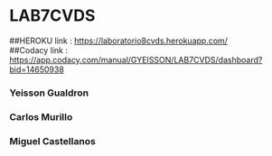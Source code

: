 # LAB7CVDS   

##HEROKU  link : https://laboratorio8cvds.herokuapp.com/  
##Codacy link :  https://app.codacy.com/manual/GYEISSON/LAB7CVDS/dashboard?bid=14650938  
### Yeisson Gualdron
### Carlos Murillo
### Miguel Castellanos
